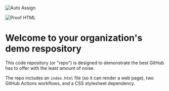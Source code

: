 ![Auto Assign](https://github.com/Capstone1-Org/demo-repository/actions/workflows/auto-assign.yml/badge.svg)

![Proof HTML](https://github.com/Capstone1-Org/demo-repository/actions/workflows/proof-html.yml/badge.svg)

# Welcome to your organization's demo respository
This code repository (or "repo") is designed to demonstrate the best GitHub has to offer with the least amount of noise.

The repo includes an `index.html` file (so it can render a web page), two GitHub Actions workflows, and a CSS stylesheet dependency.
